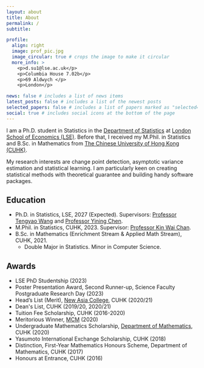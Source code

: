```yaml
---
layout: about
title: About
permalink: /
subtitle:

profile:
  align: right
  image: prof_pic.jpg
  image_circular: true # crops the image to make it circular
  more_info: >
    <p>d.su1@lse.ac.uk</p>
    <p>Columbia House 7.02b</p>
    <p>69 Aldwych </p>
    <p>London</p>

news: false # includes a list of news items
latest_posts: false # includes a list of the newest posts
selected_papers: false # includes a list of papers marked as "selected={true}"
social: true # includes social icons at the bottom of the page
---
```


I am a Ph.D. student in Statistics in the [Department of Statistics](https://www.lse.ac.uk/statistics) at [London School of Economics (LSE)](https://www.lse.ac.uk/). Before that, I received my M.Phil. in Statistics and B.Sc. in Mathematics from [The Chinese University of Hong Kong (CUHK)](https://www.cuhk.edu.hk/english/index.html).

My research interests are change point detection, asymptotic variance estimation and statistical learning. I am particularly keen on creating statistical methods with theoretical guarantee and building handy software packages.  

## Education
- Ph.D. in Statistics, LSE, 2027 (Expected). Supervisors: [Professor Tengyao Wang](https://personal.lse.ac.uk/wangt60/) and [Professor Yining Chen](https://personal.lse.ac.uk/cheny100/).
- M.Phil. in Statistics, CUHK, 2023. Supervisor: [Professor Kin Wai Chan](https://sites.google.com/site/kwchankeith/home).
- B.Sc. in Mathematics (Enrichment Stream & Applied Math Stream), CUHK, 2021.  
  - Double Major in Statistics. Minor in Computer Science.

## Awards
- LSE PhD Studentship (2023)
- Poster Presentation Award, Second Runner-up, Science Faculty Postgraduate Research Day (2023)
- Head’s List (Merit), [New Asia College](https://www.na.cuhk.edu.hk/), CUHK (2020/21)
- Dean's List, CUHK (2019/20, 2020/21)
- Tuition Fee Scholarship, CUHK (2016-2020)
- Meritorious Winner, [MCM](https://www.comap.com/undergraduate/contests/index.html) (2020)
- Undergraduate Mathematics Scholarship, [Department of Mathematics](https://www.math.cuhk.edu.hk/), CUHK (2020)
- Yasumoto International Exchange Scholarship, CUHK (2018)
- Distinction, First-Year Mathematics Honours Scheme, Department of Mathematics, CUHK (2017)
- Honours at Entrance, CUHK (2016)
